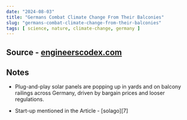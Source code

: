 ```yaml
---
date: "2024-08-03"
title: "Germans Combat Climate Change From Their Balconies"
slug: "germans-combat-climate-change-from-their-balconies"
tags: [ science, nature, climate-change, germany ]
---
```




## Source - [engineerscodex.com][1]

## Notes
* Plug-and-play solar panels are popping up in yards and on balcony railings across Germany, driven by bargain prices and looser regulations.
* Start-up mentioned in the Article - [solago][7]



  [1]: https://archive.ph/20240729153259/https://www.nytimes.com/2024/07/29/business/germany-solar-panels-climate-change.html
  [2]: https://solago.de/
